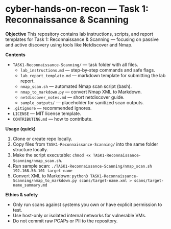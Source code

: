 # cyber-hands-on-recon — Task 1: Reconnaissance & Scanning

**Objective**
This repository contains lab instructions, scripts, and report templates for Task 1: Reconnaissance & Scanning — focusing on passive and active discovery using tools like Netdiscover and Nmap.

**Contents**
- `TASK1-Reconnaissance-Scanning/` — task folder with all files.
  - `lab_instructions.md` — step-by-step commands and safe flags.
  - `lab_report_template.md` — markdown template for submitting the lab report.
  - `nmap_scan.sh` — automated Nmap scan script (bash).
  - `nmap_to_markdown.py` — convert Nmap XML to Markdown.
  - `netdiscover_notes.md` — short netdiscover guide.
  - `sample_outputs/` — placeholder for sanitized scan outputs.
- `.gitignore` — recommended ignores.
- `LICENSE` — MIT license template.
- `CONTRIBUTING.md` — how to contribute.

**Usage (quick)**
1. Clone or create repo locally.
2. Copy files from `TASK1-Reconnaissance-Scanning/` into the same folder structure locally.
3. Make the script executable: `chmod +x TASK1-Reconnaissance-Scanning/nmap_scan.sh`.
4. Run sample scan: `./TASK1-Reconnaissance-Scanning/nmap_scan.sh 192.168.56.101 target-name`
5. Convert XML to Markdown: `python3 TASK1-Reconnaissance-Scanning/nmap_to_markdown.py scans/target-name.xml > scans/target-name_summary.md`

**Ethics & safety**
- Only run scans against systems you own or have explicit permission to test.
- Use host-only or isolated internal networks for vulnerable VMs.
- Do not commit raw PCAPs or PII to the repository.
